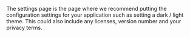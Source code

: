 The settings page is the page where we recommend putting the configuration settings for your application such as setting a dark / light theme.  This could also include any licenses, version number and your privacy terms.